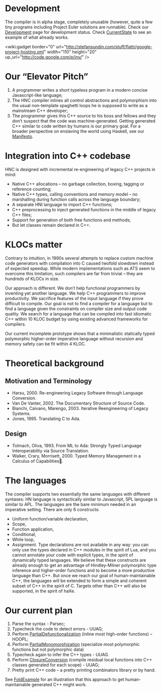 # Development #

The compiler is in alpha stage, completely unusable (however, quite a few tiny programs including Project Euler solutions are runnable). Check our [Development](Development.md) page for development status. Check [CurrentState](CurrentState.md) to see an example of what already works.

<wiki:gadget border="0" url="http://stefansundin.com/stuff/flattr/google-project-hosting.xml" width="110" height="20" up\_url="http://code.google.com/p/inv/" />

# Our “Elevator Pitch” #
  1. A programmer writes a short typeless program in a modern concise Javascript-like language;
  1. The HNC compiler inlines all control abstractions and polymorphism into the usual non-template spaghetti loops he is supposed to write as a mainstream C++ developer;
  1. The programmer gives this C++ source to his boss and fellows and they don’t suspect that the code was machine-generated.
Getting generated C++ similar to code written by humans is our primary goal.
For a broader perspective on enslaving the world using Haskell, see our [Manifesto](Manifesto.md).

# Integration into C++ codebase #
HNC is designed with incremental re-engineering of legacy C++ projects in mind:
  * Native C++ allocations  – no garbage collection, boxing, tagging or reference counting;
  * Native C++ types, calling conventions and memory model – no marshalling during function calls across the language boundary;
  * A separate HNI language to import C++ functions;
  * C++ preprocessing to inject generated functions in the middle of legacy C++ files;
  * Support for generation of both free functions and methods;
  * But let classes remain declared in C++.

# KLOCs matter #
Contrary to intuition, in 1990s several attempts to replace custom machine code generators with compilation into C caused twofold slowdown instead of expected speedup. While modern implementations such as ATS seem to overcome this limitation, such compilers are far from trivial – they are hundreds of KLOCs in size.

Our approach is different. We don’t help functional programmers by inventing yet another language. We help C++ programmers to improve productivity. We sacrifice features of the input language if they prove difficult to compile. Our goal is not to find a compiler for a language but to find a language given the constraints on compiler size and output code quality. We search for a language that can be compiled into fast idiomatic C++ within 10 KLOC budget by using existing advanced frameworks for compilers.

Our current incomplete prototype shows that a minimalistic statically typed polymorphic higher-order imperative language without recursion and memory safety can be fit within 4 KLOC.

# Theoretical background #

## Motivation and Terminology ##

  * Harsu, 2000. Re-engineering Legacy Software through Language Conversion.
  * Van De Vanter, 2002. The Documentary Structure of Source Code.
  * Bianchi, Caivano, Marengo, 2003. Iterative Reengineering of Legacy Systems.
  * Jones, 1995. Translating C to Ada.

## Design ##

  * Tolmach, Oliva, 1993. From ML to Ada: Strongly Typed Language Interoperability via Source Translation.
  * Walker, Crary, Morrisett, 2000. Typed Memory Management in a Calculus of Capabilities.

# The languages #
The compiler supports two essentially the same languages with different syntaxes: HN language is syntactically similar to Javascript, SPL language is similar to APL.
The languages are the bare minimum needed in an imperative setting. There are only 6 constructs:
  * Uniform function/variable declaration,
  * Scope,
  * Function application,
  * Conditional,
  * While loop,
  * Assignment.
Type declarations are not available in any way: you can only use the types declared in C++ modules in the spirit of Lua, and you cannot annotate your code with explicit types, in the spirit of dynamically typed languages.
We believe that these constructs are already enough to get an advantage of Hindley-Milner polymorphic type inference and higher-order functions and to become a more productive language than C++.
But once we reach our goal of human-maintainable C++, the languages will be extended to form a simple and coherent subset of C++ in the spirit of C. Targets other than C++ will also be supported, in the spirit of haXe.

# Our current plan #

  1. Parse the syntax - Parsec;
  1. Typecheck the code to detect errors - UUAG;
  1. Perform [PartialDefunctionalization](PartialDefunctionalization.md) (inline most high-order functions) – HOOPL;
  1. Perform [PartialMonomorphization](PartialMonomorphization.md) (specialize most polymorphic functions but not polymorphic data)
  1. Typecheck again to infer the C++ types - UUAG.
  1. Perform [ClosureConversion](ClosureConversion.md) (compile residual local functions into C++ classes generated for each scope) - UUAG;
  1. Pretty print C++ code – a pretty printing combinators library or by hand.

See [FoldExample](FoldExample.md) for an illustration that this approach to get human-maintainable generated C++ might work.